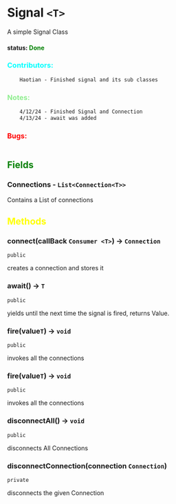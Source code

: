 # Signal `<T>` 
A simple Signal Class

#### status: <span style="color:Green;">Done</span>
### <span style="color:cyan;">Contributors:</span>
<!--put your names here between the ``` if you worked on it, and put what you did-->
```diff
    Haotian - Finished signal and its sub classes
```
### <span style="color:lightgreen;">Notes:</span>
```diff
    4/12/24 - Finished Signal and Connection
    4/13/24 - await was added
```
### <span style="color:red;">Bugs:</span>
```diff
```
## <span style="color:green;">Fields</span>

### Connections - `List<Connection<T>>`
Contains a List of connections

## <span style="color:yellow;">Methods</span>


### connect(callBack `Consumer <T>`) -> `Connection`
`public`

creates a connection and stores it

### await() -> `T`
`public`

yields until the next time the signal is fired, returns Value.

### fire(value`T`) -> `void`
`public`

invokes all the connections

### fire(value`T`) -> `void`
`public`

invokes all the connections

### disconnectAll() -> `void`
`public`

disconnects All Connections

### disconnectConnection(connection `Connection`)
`private`

disconnects the given Connection

